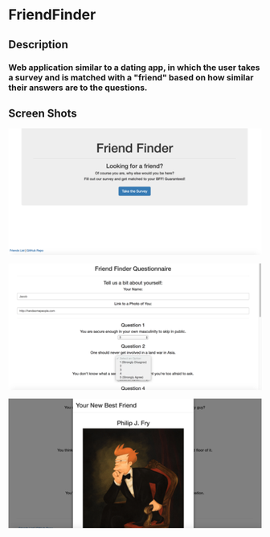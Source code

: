 # FriendFinder

## Description

### Web application similar to a dating app, in which the user takes a survey and is matched with a "friend" based on how similar their answers are to the questions.

## Screen Shots

![ Welcome screen ]( /images/Welcome_Screen.png )


![ Questionnaire ]( images/Questionnaire.png )


![ Friend Match ]( images/Friend_Match.png )
